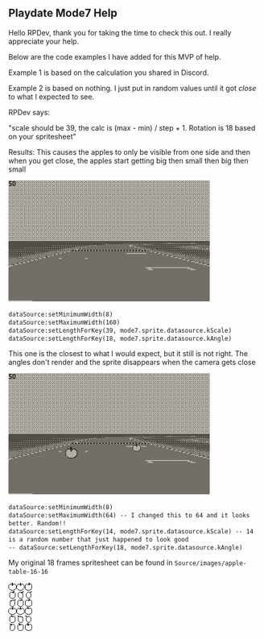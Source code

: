 ## Playdate Mode7 Help

Hello RPDev, thank you for taking the time to check this out. I really appreciate your help.

Below are the code examples I have added for this MVP of help.

Example 1 is based on the calculation you shared in Discord.

Example 2 is based on nothing. I just put in random values until it got _close_ to what I expected to see.

RPDev says:

"scale should be 39, the calc is (max - min) / step + 1. Rotation is 18 based on your spritesheet"


Results: This causes the apples to only be visible from one side and then when you get close, the apples start getting big then small then big then small

![Example](gifs/gif_1.gif)
```
dataSource:setMinimumWidth(8)
dataSource:setMaximumWidth(160)
dataSource:setLengthForKey(39, mode7.sprite.datasource.kScale)
dataSource:setLengthForKey(18, mode7.sprite.datasource.kAngle)
```

This one is the closest to what I would expect, but it still is not right. The angles don't render and the sprite disappears when the camera gets close

![Example](gifs/gif_2.gif)
```
dataSource:setMinimumWidth(8)
dataSource:setMaximumWidth(64) -- I changed this to 64 and it looks better. Random!!
dataSource:setLengthForKey(14, mode7.sprite.datasource.kScale) -- 14 is a random number that just happened to look good
-- dataSource:setLengthForKey(18, mode7.sprite.datasource.kAngle)
```

My original 18 frames spritesheet can be found in `Source/images/apple-table-16-16`

![16x16 Apples](Source/images/apple-table-16-16.png)